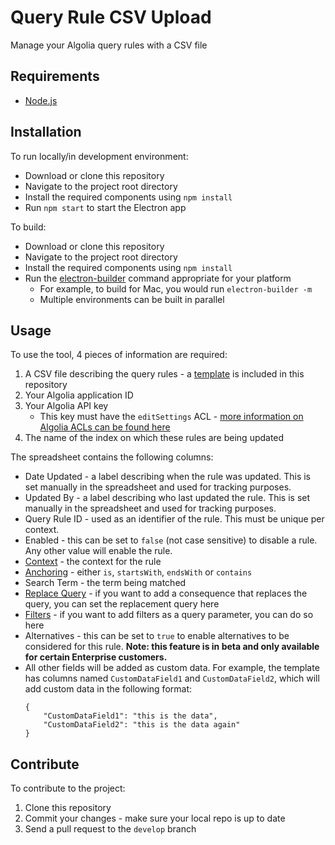 # Query Rule CSV Upload
Manage your Algolia query rules with a CSV file 

## Requirements
* [Node.js](https://nodejs.org/)

## Installation
To run locally/in development environment:
* Download or clone this repository
* Navigate to the project root directory
* Install the required components using `npm install`
* Run `npm start` to start the Electron app 

To build:
* Download or clone this repository
* Navigate to the project root directory
* Install the required components using `npm install`
* Run the [electron-builder](https://www.electron.build/cli) command appropriate for your platform
  * For example, to build for Mac, you would run `electron-builder -m`
  * Multiple environments can be built in parallel
  
## Usage
To use the tool, 4 pieces of information are required:
1. A CSV file describing the query rules - a [template](spreadsheet-template.csv) is included in this repository
2. Your Algolia application ID
3. Your Algolia API key
    * This key must have the `editSettings` ACL - [more information on Algolia ACLs can be found here](https://www.algolia.com/doc/guides/security/api-keys/#rights-and-restrictions)
4. The name of the index on which these rules are being updated

The spreadsheet contains the following columns:
* Date Updated - a label describing when the rule was updated. This is set manually in the spreadsheet and used for tracking purposes.
* Updated By - a label describing who last updated the rule. This is set manually in the spreadsheet and used for tracking purposes.
* Query Rule ID - used as an identifier of the rule. This must be unique per context.
* Enabled - this can be set to `false` (not case sensitive) to disable a rule. Any other value will enable the rule.
* [Context](https://www.algolia.com/doc/api-reference/api-methods/save-rule/#method-param-context) - the context for the rule
* [Anchoring](https://www.algolia.com/doc/api-reference/api-methods/save-rule/#method-param-anchoring) - either `is`, `startsWith`, `endsWith` or `contains`
* Search Term - the term being matched
* [Replace Query](https://www.algolia.com/doc/api-reference/api-methods/save-rule/#method-param-query) - if you want to add a consequence that replaces the query, you can set the replacement query here
* [Filters](https://www.algolia.com/doc/api-reference/api-parameters/filters/) - if you want to add filters as a query parameter, you can do so here
* Alternatives - this can be set to `true` to enable alternatives to be considered for this rule. **Note: this feature is in beta and only available for certain Enterprise customers.**  
* All other fields will be added as custom data. For example, the template has columns named `CustomDataField1` and `CustomDataField2`, which will add custom data in the following format: 
    ```  
    {
        "CustomDataField1": "this is the data",
        "CustomDataField2": "this is the data again"
    }
    ```
    
## Contribute
To contribute to the project:
1. Clone this repository
2. Commit your changes - make sure your local repo is up to date
3. Send a pull request to the `develop` branch             
